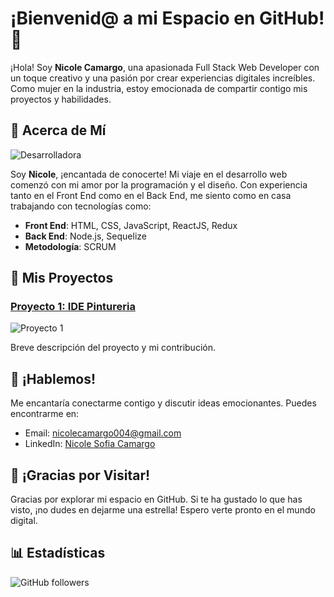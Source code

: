 # ¡Bienvenid@ a mi Espacio en GitHub! 🚀

¡Hola! Soy **Nicole Camargo**, una apasionada Full Stack Web Developer con un toque creativo y una pasión por crear experiencias digitales increíbles. Como mujer en la industria, estoy emocionada de compartir contigo mis proyectos y habilidades.

<!-- Acerca de Mí -->
## 🌟 Acerca de Mí

![Desarrolladora](https://scontent.fbog4-1.fna.fbcdn.net/v/t39.30808-6/367691193_631468389084030_6042218217297955225_n.jpg?_nc_cat=106&ccb=1-7&_nc_sid=7f8c78&_nc_ohc=FhKv-2BEknsAX_-3r2q&_nc_ht=scontent.fbog4-1.fna&oh=00_AfAumgISDE-m48K2PNVbx1v7gzYXldbngwX39tjPWD-krw&oe=64E0B876)

Soy **Nicole**, ¡encantada de conocerte! Mi viaje en el desarrollo web comenzó con mi amor por la programación y el diseño. Con experiencia tanto en el Front End como en el Back End, me siento como en casa trabajando con tecnologías como:

- **Front End**: HTML, CSS, JavaScript, ReactJS, Redux
- **Back End**: Node.js, Sequelize
- **Metodología**: SCRUM

<!-- Mis Proyectos -->
## 🚀 Mis Proyectos

### [Proyecto 1: IDE Pintureria](https://pinturas-app-front-git-pre-develop-pf-pinturas.vercel.app/developers)

![Proyecto 1](https://scontent.fbog4-2.fna.fbcdn.net/v/t39.30808-6/367698400_631470009083868_8542710346919750823_n.jpg?stp=cp6_dst-jpg&_nc_cat=109&ccb=1-7&_nc_sid=7f8c78&_nc_ohc=aofulvBFv40AX9if1jl&_nc_ht=scontent.fbog4-2.fna&oh=00_AfBEtGP8QxOARdcw4FMSdU7okzgti98D2vA3rFDYju1Rzw&oe=64E0B56F)

Breve descripción del proyecto y mi contribución.

<!-- Hablemos -->
## 📱 ¡Hablemos!

Me encantaría conectarme contigo y discutir ideas emocionantes. Puedes encontrarme en:

- Email: [nicolecamargo004@gmail.com](mailto:nicolecamargo004@gmail.com)
- LinkedIn: [Nicole Sofia Camargo](https://www.linkedin.com/in/nicole-sofia-camargo-garcia-189648265/)

<!-- Agradecimiento -->
## 💖 ¡Gracias por Visitar!

Gracias por explorar mi espacio en GitHub. Si te ha gustado lo que has visto, ¡no dudes en dejarme una estrella! Espero verte pronto en el mundo digital.

<!-- Estadísticas -->
## 📊 Estadísticas

![GitHub followers](https://img.shields.io/github/followers/cgnicole?style=social)
